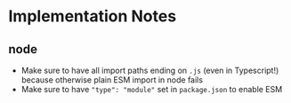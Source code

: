 # Implementation Notes

## node

- Make sure to have all import paths ending on `.js` (even in Typescript!) because otherwise plain ESM import in node fails
- Make sure to have `"type": "module"` set in `package.json` to enable ESM
